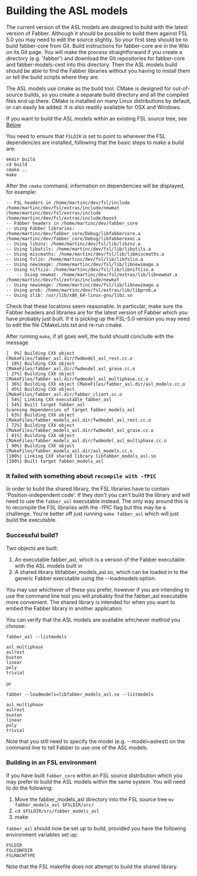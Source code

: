 # Building the ASL models #

The current version of the ASL models are designed to build with the latest version of Fabber. Although it should be possible to build them against FSL 5.0 you 
may need to edit the source slightly. So your first step should be to build fabber-core from Git. Build instructions for fabber-core are in the Wiki on its 
Git page. You will make the process straightforward if you create a directory (e.g. 'fabber') and download the Git repositories for fabber-core and 
fabber-models-cest into this directory. Then the ASL models build should be able to find the Fabber libraries without you having to install them or tell the 
build scripts where they are.

The ASL models use cmake as the build tool. CMake is designed for out-of-source builds, so you create a separate build directory and all the compiled files 
end up there. CMake is installed on many Linux distributions by default, or can easily be added. It is also readily available for OSX and Windows.

If you want to build the ASL models within an existing FSL source tree, see [Below](#fslbuild)

You need to ensure that `FSLDIR` is set to point to wherever the FSL dependencies are installed, following that the basic steps to make a build are:

    mkdir build
    cd build
    cmake ..
    make

After the `cmake` command, information on dependencies will be displayed, for example:

    -- FSL headers in /home/martinc/dev/fsl/include /home/martinc/dev/fsl/extras/include/newmat /home/martinc/dev/fsl/extras/include /home/martinc/dev/fsl/extras/include/boost
    -- Fabber headers in /home/martinc/dev/fabber_core
    -- Using Fabber libraries: /home/martinc/dev/fabber_core/Debug/libfabbercore.a /home/martinc/dev/fabber_core/Debug/libfabberexec.a
    -- Using libznz: /home/martinc/dev/fsl/lib/libznz.a
    -- Using libutils: /home/martinc/dev/fsl/lib/libutils.a 
    -- Using miscmaths: /home/martinc/dev/fsl/lib/libmiscmaths.a
    -- Using fslio: /home/martinc/dev/fsl/lib/libfslio.a
    -- Using newimage: /home/martinc/dev/fsl/lib/libnewimage.a
    -- Using niftiio: /home/martinc/dev/fsl/lib/libniftiio.a
        -- Using newmat: /home/martinc/dev/fsl/extras/lib/libnewmat.a /home/martinc/dev/fsl/extras/include/newmat
    -- Using newimage: /home/martinc/dev/fsl/lib/libnewimage.a
    -- Using prob: /home/martinc/dev/fsl/extras/lib/libprob.a
    -- Using zlib: /usr/lib/x86_64-linux-gnu/libz.so

Check that these locations seem reasonable. In particular, make sure the Fabber headers and libraries are for the latest version of Fabber which you have probably just built. If it is picking up the FSL-5.0 version you may need to edit the file CMakeLists.txt and re-run cmake.

After running `make`, if all goes well, the build should conclude with the message

    [  9%] Building CXX object CMakeFiles/fabber_asl.dir/fwdmodel_asl_rest.cc.o
    [ 18%] Building CXX object CMakeFiles/fabber_asl.dir/fwdmodel_asl_grase.cc.o
    [ 27%] Building CXX object CMakeFiles/fabber_asl.dir/fwdmodel_asl_multiphase.cc.o
    [ 36%] Building CXX object CMakeFiles/fabber_asl.dir/asl_models.cc.o
    [ 45%] Building CXX object CMakeFiles/fabber_asl.dir/fabber_client.cc.o
    [ 54%] Linking CXX executable fabber_asl
    [ 54%] Built target fabber_asl
    Scanning dependencies of target fabber_models_asl
    [ 63%] Building CXX object CMakeFiles/fabber_models_asl.dir/fwdmodel_asl_rest.cc.o
    [ 72%] Building CXX object CMakeFiles/fabber_models_asl.dir/fwdmodel_asl_grase.cc.o
    [ 81%] Building CXX object CMakeFiles/fabber_models_asl.dir/fwdmodel_asl_multiphase.cc.o
    [ 90%] Building CXX object CMakeFiles/fabber_models_asl.dir/asl_models.cc.o
    [100%] Linking CXX shared library libfabber_models_asl.so
    [100%] Built target fabber_models_asl

### It failed with something about `recompile with -fPIC`

In order to build the shared library, the FSL libraries have to contain 'Position-independent code'. If they don't you can't build the library and will need to 
use the `fabber_asl` executable instead. The only way around this is to recompile the FSL libraries with the -fPIC flag but this may be a challenge. 
You're better off just running `make fabber_asl` which will just build the executable. 

### Successful build?

Two objects are built:

1. An executable fabber_asl, which is a version of the Fabber executable with the ASL models built in
2. A shared library libfabber_models_asl.so, which can be loaded in to the generic Fabber executable using the --loadmodels option.

You may use whichever of these you prefer, however if you are intending to use the command line tool you will probably find the fabber_asl executable more convenient. The shared library is intended for when you want to embed the Fabber library in another application.

You can verify that the ASL models are available whichever method you choose:

    fabber_asl --listmodels

    asl_multiphase
    aslrest
    buxton
    linear
    poly
    trivial

or

    fabber --loadmodels=libfabber_models_asl.so --listmodels
    
    asl_multiphase
    aslrest
    buxton
    linear
    poly
    trivial
  
Note that you still need to specify the model (e.g. --model=aslrest) on the command line to tell Fabber to use one of the ASL models.

### <a name="fslbuild"></a>Building in an FSL environment

If you have built `fabber_core` within an FSL source distribution which you may prefer to build the ASL models within the same system. You will need to do the following:

1. Move the fabber_models_asl directory into the FSL source tree `mv fabber_models_asl $FSLDIR/src/`
2. `cd $FSLDIR/src/fabber_models_asl`
3. make

`fabber_asl` should now be set up to build, provided you have the following environment variables set up:

    FSLDIR
    FSLCONFDIR
    FSLMACHTYPE

Note that the FSL makefile does not attempt to build the shared library.
